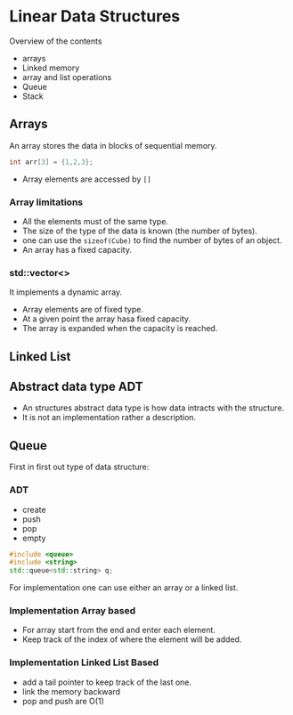 # Linear Data Structures

Overview of the contents

- arrays
- Linked memory
- array and list operations
- Queue
- Stack

## Arrays

An array stores the data in blocks of sequential memory.

```Cpp
int arr[3] = {1,2,3};
```

- Array elements are accessed by `[]`

### Array limitations

- All the elements must of the same type.
- The size of the type of the data is known (the number of bytes).
- one can use the `sizeof(Cube)` to find the number of bytes of an object.
- An array has a fixed capacity.

### std::vector<>

It implements a dynamic array.

- Array elements are of fixed type.
- At a given point the array hasa fixed capacity.
- The array is expanded when the capacity is reached.

## Linked List

## Abstract data type ADT

- An structures abstract data type is how data intracts with the structure.
- It is not an implementation rather a description.

## Queue

First in first out type of data structure:

### ADT

- create
- push
- pop
- empty

```Cpp
#include <queue>
#include <string>
std::queue<std::string> q;
```

For implementation one can use either an array or a linked list.

### Implementation Array based

- For array start from the end and enter each element.
- Keep track of the index of where the element will be added.

### Implementation Linked List Based

- add a tail pointer to keep track of the last one.
- link the memory backward
- pop and push are O(1)

